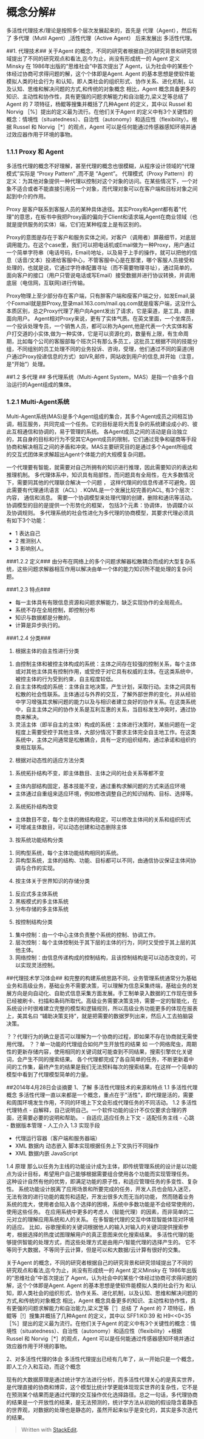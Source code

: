 # 概念分解#
多活性代理技术/理论是按照多个层次发展起来的，首先是 代理（Agent），然后有了 多代理（Mutil Agent）,活性代理（Active Agent） 后来发展出 多活性代理。

##1. 代理技术##
关于Agent 的概念，不同的研究者根据自己的研究背景和研究领域提出了不同的研究观点和看法,迄今为止，尚没有形成统一的 Agent 定义Minsky 在 1986年出版的“思维社会”中首次提出了 Agent，认为社会中的某些个体经过协商可求得问题的解，这个个体即是Agent. Agent 的基本思想是使软件能模拟人类的社会行为
和认知，即人类社会的组织形式、协作关系、进化机制，以及认知、思维和解决问题的方式,和传统的对象概念
相比，Agent 概念具备更多的知识、主动性和协作性，具有更强的问题求解能力和自治能力,梁义芝等总结了 Agent  的 7 项特征，杨鲲等搜集并概括了几种Agent  的定义，其中以 Russel  和 Norvig
［%］提出的定义最为流行。在他们关于Agent 的定义中有3个关键性的概念：情境性（situatedness）、自治性（autonomy）和适应性（flexibility）。根据 Russel 和 Norvig［*］的观点，Agent 可以是任何能通过传感器感知环境并通过效应器作用于环境的事物。

### 1.1.1 Proxy 和 Agent ###
多活性代理的概念不好理解，甚至代理的概念也很模糊，从程序设计领域的“代理模式”实际是 “Proxy Pattern” ,而不是 “Agent”。
代理模式（Proxy Pattern）的定义：为其他对象提供一种代理以控制对这个对象的访问。在某些情况下，一个对象不适合或者不能直接引用另一个对象，而代理对象可以在客户端和目标对象之间起到中介的作用。

Proxy  是客户联系到客服人员的某种具体途径。其实Proxy和Agent都有着"代理"的意思，在板书中我把Proxy画的偏向于Client和请求端,Agent在商业领域（也就是提供服务的实体）端，它们在某种程度上是有区别的。

Proxy的意图是存在于客户和服务实体之间，对客户（调用者）屏蔽细节，对底层调用能力。在这个case里，我们可以把电话机或Email做为一种Proxy，用户通过一个简单字符串（电话号码，Email)地址，以及易于上手的操作，就可以把他的信息（话音/文本）投递给客服中心，不管客服中心是在那里，哪个客服人员接受和处理的，也就是说，它通过字符串配置寻址（而不需要物理寻址），通过简单的，面向客户的接口（用户只管说电话或写Email）接受数据并进行协议转换，并调用底层（电信网，互联网)进行传输。

Proxy物理上至少部分存在客户端，只有胖客户端和瘦客户端之分，如发Email,装个Foxmail就是胖Proxy,登录mail.163.com/mail.qq.com就是瘦客户端，这没什么本质区别，总之Proxy代理了用户向Agent发出了请求，它是渠道，是工具，直接面向用户。
Agent相对Proxy来说，更有了实体气质。在英文里面，一个坐席员，一个投诉处理专员，一个销售人员，都可以称为Agent,他是代表一个大实体和客户打交道的小实体,做为一种实体，它是可以资源化的，数量有上限，有生命周期，比如每个公司的客服部每个班次只有那么多员工，这批员工根据不同的技能分组，不同组别的员工处理不同的业务投诉、咨询，受理，他们通过不同的渠道(用户通过Proxy投递信息的方式）如IVR,邮件，网站收到用户的信息,并开始（注意，是“开始”）处理。

##1.2 多代理 ##
多代理系统（Multi-Agent System，MAS）是指一个由多个自治运行的Agent组成的集体。
### 1.2.1 Multi-Agent系统 ###
Multi-Agent系统(MAS)是多个Agent组成的集合，其多个Agent成员之间相互协调，相互服务，共同完成一个任务。它的目标是将大而复杂的系统建设成小的、彼此互相通信和协调的，易于管理的系统。
各Agent成员之间的活动是自治独立的，其自身的目标和行为不受其它Agent成员的限制，它们通过竞争和磋商等手段协商和解决相互之间的矛盾和冲突。MAS主要研究目的是通过多个Agent所组成的交互式团体来求解超出Agent个体能力的大规模复杂问题。

一个代理要有智能，就需要对自己所拥有的知识进行推理，因此需要知识的表达和推理机制。
多代理体系中，知识具有局部性，而问题具有全局性，在大多数情况下，需要同其他的代理联合解决一个问题 ， 这样代理间的信息传递不可避免，因此需要有代理通讯语言（ACL）. KQML是一个发展比较完善的ACL, 有3个层次：内容， 通信和消息。
需要一个协调模型来处理代理的创建，删除和通讯等活动。协调模型的目的是提供一个形势化的框架， 包括3个元素：协调体， 协调媒介以及协调规则。
多代理系统的社会性进化为多代理的协商模型，其要求代理必须具有如下3个功能：
- 1 表达自己
- 2 推测别人
- 3 影响别人。

###1.2.2 定义###
由分布在网络上的多个问题求解器松散耦合而成的大型复杂系统，这些问题求解器相互作用以解决由单一个体的能力知识所不能处理的复杂问题。

###1.2.3 特点###
- 每一主体具有有限信息资源和问题求解能力，缺乏实现协作的全局观点。
- 系统不存在全局控制，即控制分布
- 知识与数据都是分散的。
- 计算是异步执行的。

###1.2.4 分类###
1. 根据主体的自主性进行分类
 1) 由控制主体和被控主体构成的系统：主体之间存在较强的控制关系，每个主体或对其他主体具有控制作用，或受控于对它具有权威的主体。在这类系统中，被控主体的行为受到约束，自主程度较低。
 2) 自主主体构成的系统：主体自主地决策，产生计划，采取行动。主体之间具有松散的社会性联系。主体通过与外界的交互，了解外部世界的变化，并从经验中学习增强其求解问题的能力以及与相识者建立良好的协作关系。在这类系统中，自主主体之间的协作关系是互利互惠的关系，当目标发生冲突时，通过协商来解决。
 3) 灵活主体（即半自主的主体）构成的系统：主体进行决策时，某些问题在一定程度上需要受控于其他主体，大部分情况下要求主体完全自主地工作。在这类系统中，主体之间通常是松散耦合，具有一定的组织结构，通过承诺和组织约束相互联系。
 
2. 根据对动态性的适应方法分类
 1) 系统拓扑结构不变，即主体数目、主体之间的社会关系等都不变
 - 主体内部结构固定，基本技能不变，通过重构求解问题的方式来适应环境
 - 主体通过自重组来适应环境，例如修改调整自己的知识结构、目标、选择等。
2) 系统拓扑结构改变
 - 主体数目不变，每个主体的微结构稳定，可以修改主体间的关系和组织形式
 - 可增减主体数目，可以动态创建和动态删除主体
 
3. 按系统功能结构分类
 1)  同构型系统，每个主体功能结构相同的系统。
 2) 异构型系统，主体的结构、功能、目标都可以不同，由通信协议保证主体间协调与合作的实现。
 
4. 按主体关于世界知识的存储分类
1) 反应式多主体系统
2) 黑板模式的多主体系统
3) 分布存储的多主体系统
 
5. 按控制结构分类
1) 集中控制：由一个中心主体负责整个系统的控制、协调工作。
2) 层次控制：每个主体控制处于其下层的主体的行为，同时又受控于其上层的其他主体。
3) 网络控制：由信息传递构成的控制结构，且该控制结构是可以动态改变的，可以实现灵活控制。

##代理技术学习体会##
和完整的构建系统思路不同，业务管理系统通常分为基础业务和高级业务，基础业务不需要决策，可以理解为信息采集终端，基础业务的发展方向是向自动化、自助式信息采集方面发展。手工制单录入数据的工作现在很多已经被刷卡、扫描和条码所取代。高级业务需要决策支持，需要一定的智能化，在系统设计时很难建立完整的模型和逻辑规则，所以高级业务功能更多的体现在报表上，美其名曰 “辅助决策支持”，就是把需要的数据罗列出来，然后人工去拍脑袋决策。

？？代理行为的确立是否可以理解为一个协商的过程，即如果不存在协商就无需使用代理。
？？单一功能的代理组合如何产生开放性的结果
如 一个网络爬虫，周期性的更新存储内容，使用相同的关键词就可能查到不同结果，搜索引擎优化关键词，会产生不同的搜索结果。
各个代理都完成了各自简单的任务，不断更新着中间的工作集，最终产生的结果是我们无法预料每次的搜索结果。在这样一个简单的模型中看到了代理模型简单的力量。


##2014年4月28日会谈摘要
1、了解 多活性代理技术的来源和特点
1.1 多活性代理概念
多活性代理一直以来都是一个概念，重点在于"活性"，即代理是活的，需要和周围环境发生作用，不同的环境上下文会形成代理任务的不同活动。
1.2 多活性代理特点
    - 自解释，自己说明自己。一个软件功能的设计不仅仅要求合理的界面，还需要必要的说明和帮助。
    - 自适应,适应任务上下文
    - 适配任务主线
    - 心跳
    - 数据版本管理
    - 人工介入
1.3 实现手段
   - 代理运行容器（客户端和服务器端）
   - XML 数据内 动态嵌入 脚本实现根据任务上下文执行不同操作
   - XML 数据内嵌 JavaScript

1.4 原理
那么以任务为主线的功能设计成为主体，即传统管理系统的设计是以功能点为设计目标，希望用户自己能够根据需要组合使用各个功能而实现管理任务。
这种设计自然有他的优势，即满足功能的原子性，和适应管理任务的多变性、复杂性。
系统功能设计脱离了应用场景和所要完成的任务，开发人员也会陷入迷茫，无法有效的进行功能的裁剪和适配，开发出很多大而无当的功能，
然而随着业务系统的庞大，使用者会陷入各个选择的困境，系统中多数功能是不会经常使用的，使用这些任务。
在应用系统中更多的考虑人（智能代理）的因素，而非简单的二元对立的理解应用系统和人的关系。
在多智能代理的交互中体现智能体现对环境的适应。
比如，谷歌搜索的关键词根据他人的输入对输入的关键词提供搜索参考，根据选择的热度试图理解用户的真正意图来优化搜索结果。
多活性代理的能够提供智能的处理方式，而这些处理方式是由用户/智能代理的选择产生的。
它不等同于大数据，不等同于云计算，但是可以和大数据/云计算有很好的交集。


关于Agent 的概念，不同的研究者根据自己的研究背景和研究领域提出了不同的研究观点和看法,迄今为止，尚没有形成统一的 Agent 定义Minsky 在 1986年出版的“思维社会”中首次提出了 Agent，认为社会中的某些个体经过协商可求得问题的解，这个个体即是Agent. Agent 的基本思想是使软件能模拟人类的社会行为
和认知，即人类社会的组织形式、协作关系、进化机制，以及认知、思维和解决问题的方式,和传统的对象概念
相比，Agent 概念具备更多的知识、主动性和协作性，具有更强的问题求解能力和自治能力,梁义芝等［’］总结
了 Agent  的 7 项特征，杨鲲等［!］搜集并概括了几种Agent  的定义，其中以 SFF1:K0:39 和 H9<<0<35
［%］提出的定义最为流行。在他们关于Agent 的定义中有3个关键性的概念：情境性（situatedness）、自治性（autonomy）和适应性（flexibility）+根据 Russel 和 Norvig［*］的观点，Agent 可以是任何能通过传感器感知环境并通过效应器作用于环境的事物。

2、对多活性代理的体会
    多活性代理提出已经有几年了，从一开始只是一个概念，即人工介入和互动，而这个概念

现有的大数据原理是通过统计学方法进行分析，而多活性代理关心的是真实世界，是代理直接的协商和博弈，这个模型比统计学更能体现现实世界的复杂性，它不是在预测某个结果而是通过代理的交互操作优化选择路径。总之一句话，多代理协商的结果是一个开放性的结果，是无法预测的，统计学方法从初始的假设隐含着静态的世界观，对数据的处理也是静态的，虽然开起来似乎是变化的，其实是多次迭代的结果。






> Written with [StackEdit](https://stackedit.io/).